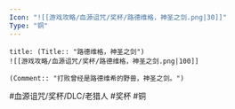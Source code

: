 ```yaml
---
Icon: "![[游戏攻略/血源诅咒/奖杯/路德维格，神圣之剑.png|30]]"
Type: "铜"
---
```

```ad-common-bronze-trophy
title: (Title:: "路德维格，神圣之剑")
![[游戏攻略/血源诅咒/奖杯/路德维格，神圣之剑.png|100]]

(Comment:: "打败曾经是路德维希的野兽，神圣之剑。")
```

#血源诅咒/奖杯/DLC/老猎人 #奖杯 #铜
